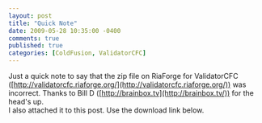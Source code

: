 ```yaml
---
layout: post
title: "Quick Note"
date: 2009-05-28 10:35:00 -0400
comments: true
published: true
categories: [ColdFusion, ValidatorCFC]
---
```


Just a quick note to say that the zip file on RiaForge for ValidatorCFC ([http://validatorcfc.riaforge.org/](http://validatorcfc.riaforge.org/)) 
was incorrect.  Thanks to Bill D ([http://brainbox.tv](http://brainbox.tv/)) for the head's up.  
I also attached it to this post. Use the download link below.
